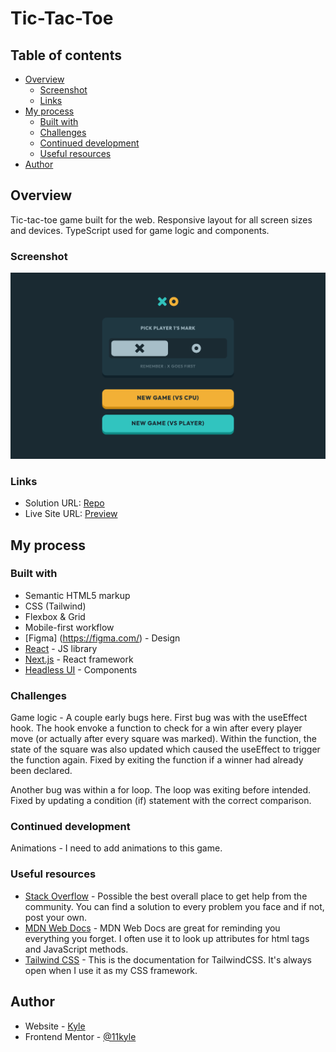 # Tic-Tac-Toe

## Table of contents

- [Overview](#overview)
  - [Screenshot](#screenshot)
  - [Links](#links)
- [My process](#my-process)
  - [Built with](#built-with)
  - [Challenges](#challenges)
  - [Continued development](#continued-development)
  - [Useful resources](#useful-resources)
- [Author](#author)

## Overview

Tic-tac-toe game built for the web. Responsive layout for all screen sizes and devices. TypeScript used for game logic and components.

### Screenshot

![](./tic-tac-toe_desktop.png)

### Links

- Solution URL: [Repo](https://github.com/11kyle/tic-tac-toe)
- Live Site URL: [Preview](https://tic-tac-toe-blond-kappa-84.vercel.app/)

## My process

### Built with

- Semantic HTML5 markup
- CSS (Tailwind)
- Flexbox & Grid
- Mobile-first workflow
- [Figma] (https://figma.com/) - Design
- [React](https://reactjs.org/) - JS library
- [Next.js](https://nextjs.org/) - React framework
- [Headless UI](https://headlessui.com/) - Components

### Challenges

Game logic - A couple early bugs here. First bug was with the useEffect hook. The hook envoke a function to check for a win after every player move (or actually after every square was marked). Within the function, the state of the square was also updated which caused the useEffect to trigger the function again. Fixed by exiting the function if a winner had already been declared.

Another bug was within a for loop. The loop was exiting before intended. Fixed by updating a condition (if) statement with the correct comparison.

### Continued development

Animations - I need to add animations to this game.

### Useful resources

- [Stack Overflow](https://www.stackoverflow.com) - Possible the best overall place to get help from the community. You can find a solution to every problem you face and if not, post your own.
- [MDN Web Docs](https://developer.mozilla.org/en-US/) - MDN Web Docs are great for reminding you everything you forget. I often use it to look up attributes for html tags and JavaScript methods.
- [Tailwind CSS](https://www.tailwindcss.com) - This is the documentation for TailwindCSS. It's always open when I use it as my CSS framework.

## Author

- Website - [Kyle](https://11kyle.github.io/my-portfolio/)
- Frontend Mentor - [@11kyle](https://www.frontendmentor.io/profile/11kyle)